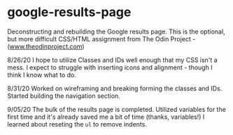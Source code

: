 # google-results-page
Deconstructing and rebuilding the Google results page. 
This is the optional, but more difficult CSS/HTML assignment from The Odin Project - (www.theodinproject.com)


8/26/20 
I hope to utilize Classes and IDs well enough that my CSS isn't a mess. 
I expect to struggle with inserting icons and alignment - though I think I know what to do. 

8/31/20
Worked on wireframing and breaking forming the classes and IDs.
Started building the navigation section. 

9/05/20
The bulk of the results page is completed. Utilized variables for the first time and it's already saved me a bit of time (thanks, variables!)
I learned about reseting the <code>ul</code> to remove indents. 
